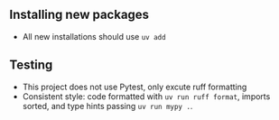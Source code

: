 ## Installing new packages

- All new installations should use `uv add`

## Testing

- This project does not use Pytest, only excute ruff formatting
- Consistent style: code formatted with `uv run ruff format`, imports sorted, and type hints passing `uv run mypy .`.
